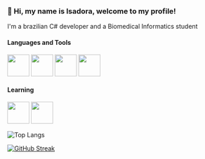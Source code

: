 <h3>👋 Hi, my name is Isadora, welcome to my profile!</h3>
I'm a brazilian C# developer and a Biomedical Informatics student
<h4>Languages and Tools</h4>
<p float="left">
 <img width="50px" src="https://cdn.jsdelivr.net/gh/devicons/devicon/icons/dotnetcore/dotnetcore-original.svg" />
 <img width="50px" src="https://cdn.jsdelivr.net/gh/devicons/devicon/icons/javascript/javascript-original.svg" />
 <img width="50px" src="https://cdn.jsdelivr.net/gh/devicons/devicon/icons/react/react-original.svg" />
 <img width="50px" src="https://cdn.jsdelivr.net/gh/devicons/devicon@latest/icons/nodejs/nodejs-original-wordmark.svg" />
</p>   
<h4>Learning</h4>
<p float="left">
  <img width="50px" src="https://cdn.jsdelivr.net/gh/devicons/devicon@latest/icons/flutter/flutter-original.svg" />
  <img width="50px" src="https://cdn.jsdelivr.net/gh/devicons/devicon@latest/icons/dart/dart-original.svg" />
</p>

![Top Langs](https://github-readme-stats-git-masterrstaa-rickstaa.vercel.app/api/top-langs/?username=isadora-vieira-ramos&layout=compact&bg_color=000&border_color=30A3DC&title_color=E94D5F&text_color=FFF)

[![GitHub Streak](https://streak-stats.demolab.com/?user=isadora-vieira-ramos&theme=bear&background=000&border=30A3DC&dates=FFF)](https://git.io/streak-stats)
